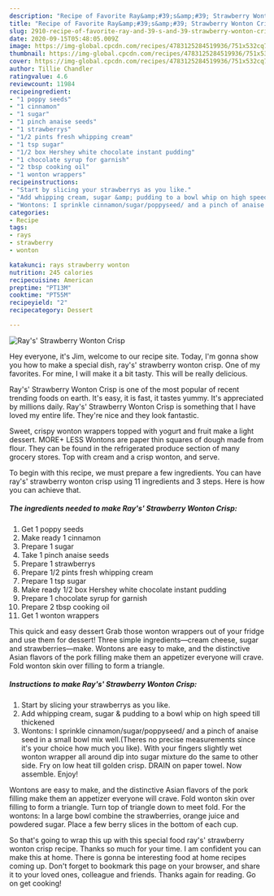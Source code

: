```yaml
---
description: "Recipe of Favorite Ray&amp;#39;s&amp;#39; Strawberry Wonton Crisp"
title: "Recipe of Favorite Ray&amp;#39;s&amp;#39; Strawberry Wonton Crisp"
slug: 2910-recipe-of-favorite-ray-and-39-s-and-39-strawberry-wonton-crisp
date: 2020-09-15T05:48:05.009Z
image: https://img-global.cpcdn.com/recipes/4783125284519936/751x532cq70/rays-strawberry-wonton-crisp-recipe-main-photo.jpg
thumbnail: https://img-global.cpcdn.com/recipes/4783125284519936/751x532cq70/rays-strawberry-wonton-crisp-recipe-main-photo.jpg
cover: https://img-global.cpcdn.com/recipes/4783125284519936/751x532cq70/rays-strawberry-wonton-crisp-recipe-main-photo.jpg
author: Tillie Chandler
ratingvalue: 4.6
reviewcount: 11984
recipeingredient:
- "1 poppy seeds"
- "1 cinnamon"
- "1 sugar"
- "1 pinch anaise seeds"
- "1 strawberrys"
- "1/2 pints fresh whipping cream"
- "1 tsp sugar"
- "1/2 box Hershey white chocolate instant pudding"
- "1 chocolate syrup for garnish"
- "2 tbsp cooking oil"
- "1 wonton wrappers"
recipeinstructions:
- "Start by slicing your strawberrys as you like."
- "Add whipping cream, sugar &amp; pudding to a bowl whip on high speed till thickened"
- "Wontons: I sprinkle cinnamon/sugar/poppyseed/ and a pinch of anaise seed in a small bowl mix well.(Theres no precise measurements since it&#39;s your choice how much you like). With your fingers slightly wet wonton wrapper all around dip into sugar mixture do the same to other side. Fry on low heat till golden crisp. DRAIN on paper towel. Now assemble. Enjoy!"
categories:
- Recipe
tags:
- rays
- strawberry
- wonton

katakunci: rays strawberry wonton 
nutrition: 245 calories
recipecuisine: American
preptime: "PT13M"
cooktime: "PT55M"
recipeyield: "2"
recipecategory: Dessert

---
```



![Ray&#39;s&#39; Strawberry Wonton Crisp](https://img-global.cpcdn.com/recipes/4783125284519936/751x532cq70/rays-strawberry-wonton-crisp-recipe-main-photo.jpg)

Hey everyone, it's Jim, welcome to our recipe site. Today, I'm gonna show you how to make a special dish, ray&#39;s&#39; strawberry wonton crisp. One of my favorites. For mine, I will make it a bit tasty. This will be really delicious.

Ray&#39;s&#39; Strawberry Wonton Crisp is one of the most popular of recent trending foods on earth. It's easy, it is fast, it tastes yummy. It's appreciated by millions daily. Ray&#39;s&#39; Strawberry Wonton Crisp is something that I have loved my entire life. They're nice and they look fantastic.

Sweet, crispy wonton wrappers topped with yogurt and fruit make a light dessert. MORE+ LESS Wontons are paper thin squares of dough made from flour. They can be found in the refrigerated produce section of many grocery stores. Top with cream and a crisp wonton, and serve.


To begin with this recipe, we must prepare a few ingredients. You can have ray&#39;s&#39; strawberry wonton crisp using 11 ingredients and 3 steps. Here is how you can achieve that.

<!--inarticleads1-->

##### The ingredients needed to make Ray&#39;s&#39; Strawberry Wonton Crisp:

1. Get 1 poppy seeds
1. Make ready 1 cinnamon
1. Prepare 1 sugar
1. Take 1 pinch anaise seeds
1. Prepare 1 strawberrys
1. Prepare 1/2 pints fresh whipping cream
1. Prepare 1 tsp sugar
1. Make ready 1/2 box Hershey white chocolate instant pudding
1. Prepare 1 chocolate syrup for garnish
1. Prepare 2 tbsp cooking oil
1. Get 1 wonton wrappers


This quick and easy dessert Grab those wonton wrappers out of your fridge and use them for dessert! Three simple ingredients—cream cheese, sugar and strawberries—make. Wontons are easy to make, and the distinctive Asian flavors of the pork filling make them an appetizer everyone will crave. Fold wonton skin over filling to form a triangle. 

<!--inarticleads2-->

##### Instructions to make Ray&#39;s&#39; Strawberry Wonton Crisp:

1. Start by slicing your strawberrys as you like.
1. Add whipping cream, sugar &amp; pudding to a bowl whip on high speed till thickened
1. Wontons: I sprinkle cinnamon/sugar/poppyseed/ and a pinch of anaise seed in a small bowl mix well.(Theres no precise measurements since it&#39;s your choice how much you like). With your fingers slightly wet wonton wrapper all around dip into sugar mixture do the same to other side. Fry on low heat till golden crisp. DRAIN on paper towel. Now assemble. Enjoy!


Wontons are easy to make, and the distinctive Asian flavors of the pork filling make them an appetizer everyone will crave. Fold wonton skin over filling to form a triangle. Turn top of triangle down to meet fold. For the wontons: In a large bowl combine the strawberries, orange juice and powdered sugar. Place a few berry slices in the bottom of each cup. 

So that's going to wrap this up with this special food ray&#39;s&#39; strawberry wonton crisp recipe. Thanks so much for your time. I am confident you can make this at home. There is gonna be interesting food at home recipes coming up. Don't forget to bookmark this page on your browser, and share it to your loved ones, colleague and friends. Thanks again for reading. Go on get cooking!
